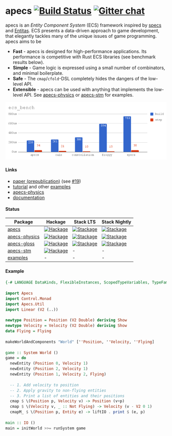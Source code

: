 # apecs [![Build Status](https://travis-ci.org/jonascarpay/apecs.svg?branch=master)](https://travis-ci.org/jonascarpay/apecs) [![Gitter chat](https://badges.gitter.im/apecs_hs/Lobby.png)](https://gitter.im/apecs_hs/Lobby)
apecs is an _Entity Component System_ (ECS) framework inspired by [specs](https://github.com/slide-rs/specs) and [Entitas](https://github.com/sschmid/Entitas-CSharp).
ECS presents a data-driven approach to game development, that elegantly tackles many of the unique issues of game programming.
apecs aims to be
* **Fast** - apecs is designed for high-performance applications. Its performance is competitive with Rust ECS libraries (see benchmark results below).
* **Simple** - Game logic is expressed using a small number of combinators, and minimal boilerplate.
* **Safe** - The `cmap`/`cfold`-DSL completely hides the dangers of the low-level API.
* **Extensible** - apecs can be used with anything that implements the low-level API. See [apecs-physics](apecs-physics/) or [apecs-stm](apecs-stm/) for examples.

![Benchmarks](apecs/bench/chart.png)

#### Links
- [paper (prepublication)](apecs/prepub.pdf) (see [#19](https://github.com/jonascarpay/apecs/issues/19))
- [tutorial](examples/Shmup.md) and other [examples](examples/)
- [apecs-physics](apecs-physics/)
- [documentation](https://hackage.haskell.org/package/apecs/docs/Apecs.html)

#### Status
| Package | Hackage | Stack LTS | Stack Nightly |
|---|---|---|---|
| [apecs](apecs/) | [![Hackage](https://img.shields.io/hackage/v/apecs.svg)](https://hackage.haskell.org/package/apecs) | [![Stackage](https://www.stackage.org/package/apecs/badge/lts?label=lts)](https://www.stackage.org/package/apecs) | [![Stackage](https://www.stackage.org/package/apecs/badge/nightly?label=nightly)](https://www.stackage.org/package/apecs)
| [apecs-physics](apecs-physics/) |  [![Hackage](https://img.shields.io/hackage/v/apecs-physics.svg)](https://hackage.haskell.org/package/apecs-physics) | [![Stackage](https://www.stackage.org/package/apecs-physics/badge/lts?label=lts)](https://www.stackage.org/package/apecs-physics) | [![Stackage](https://www.stackage.org/package/apecs-physics/badge/nightly?label=nightly)](https://www.stackage.org/package/apecs-physics) |
| [apecs-gloss](apecs-gloss/) | [![Hackage](https://img.shields.io/hackage/v/apecs-gloss.svg)](https://hackage.haskell.org/package/apecs-gloss) | [![Stackage](https://www.stackage.org/package/apecs-gloss/badge/lts?label=lts)](https://www.stackage.org/package/apecs-gloss) | [![Stackage](https://www.stackage.org/package/apecs-gloss/badge/nightly?label=nightly)](https://www.stackage.org/package/apecs-gloss) |
| [apecs-stm](apecs-stm/) | [![Hackage](https://img.shields.io/hackage/v/apecs-stm.svg)](https://hackage.haskell.org/package/apecs-stm) | - | - |
| [examples](examples/) | - | - | - |

#### Example
```haskell
{-# LANGUAGE DataKinds, FlexibleInstances, ScopedTypeVariables, TypeFamilies, MultiParamTypeClasses, TemplateHaskell #-}

import Apecs
import Control.Monad
import Apecs.Util
import Linear (V2 (..))

newtype Position = Position (V2 Double) deriving Show
newtype Velocity = Velocity (V2 Double) deriving Show
data Flying = Flying

makeWorldAndComponents "World" [''Position, ''Velocity, ''Flying]

game :: System World ()
game = do
  newEntity (Position 0, Velocity 1)
  newEntity (Position 2, Velocity 1)
  newEntity (Position 1, Velocity 2, Flying)

  -- 1. Add velocity to position
  -- 2. Apply gravity to non-flying entities
  -- 3. Print a list of entities and their positions
  cmap $ \(Position p, Velocity v) -> Position (v+p)
  cmap $ \(Velocity v, _ :: Not Flying) -> Velocity (v - V2 0 1)
  cmapM_ $ \(Position p, Entity e) -> liftIO . print $ (e, p)

main :: IO ()
main = initWorld >>= runSystem game
```
